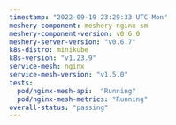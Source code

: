 ```yaml
---
timestamp: "2022-09-19 23:29:33 UTC Mon"
meshery-component: meshery-nginx-sm
meshery-component-version: v0.6.0
meshery-server-version: "v0.6.7"
k8s-distro: minikube
k8s-version: "v1.23.9"
service-mesh: nginx
service-mesh-version: "v1.5.0"
tests:
  pod/nginx-mesh-api:  "Running"
  pod/nginx-mesh-metrics: "Running"
overall-status: "passing"
---
```

